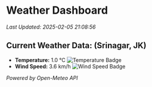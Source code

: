 
# Weather Dashboard

_Last Updated: 2025-02-05 21:08:56_

## Current Weather Data: (Srinagar, JK)
- **Temperature:** 1.0 °C ![Temperature Badge](https://img.shields.io/badge/Temperature-Low%20Temp-blue)
- **Wind Speed:** 3.6 km/h ![Wind Speed Badge](https://img.shields.io/badge/Wind%20Speed-Light%20Wind-blue)

*Powered by Open-Meteo API*

